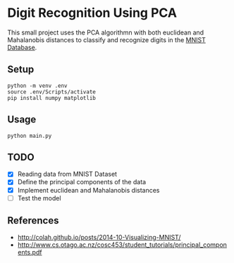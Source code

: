 # Digit Recognition Using PCA

This small project uses the PCA algorithmn with both euclidean and Mahalanobis distances to classify and recognize digits in the [MNIST Database](http://yann.lecun.com/exdb/mnist/).

## Setup
```console
python -m venv .env
source .env/Scripts/activate
pip install numpy matplotlib
```

## Usage
```console
python main.py
```
## TODO
- [x] Reading data from MNIST Dataset
- [x] Define the principal components of the data
- [x] Implement euclidean and Mahalanobis distances
- [ ] Test the model  
## References
- http://colah.github.io/posts/2014-10-Visualizing-MNIST/
- http://www.cs.otago.ac.nz/cosc453/student_tutorials/principal_components.pdf